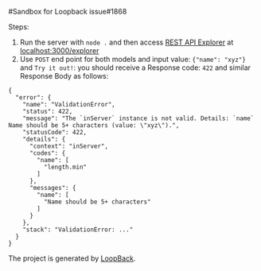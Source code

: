 #Sandbox for Loopback issue#1868

Steps:

1. Run the server with `node .` and then access [REST API Explorer](https://docs.strongloop.com/display/public/LB/Use+API+Explorer) 
at [localhost:3000/explorer](localhost:3000/explorer) 
2. Use `POST` end point for both models and input value: `{"name": "xyz"}` and `Try it out!`: you should receive a Response code: `422`
and similar Response Body as follows:
```
{
  "error": {
    "name": "ValidationError",
    "status": 422,
    "message": "The `inServer` instance is not valid. Details: `name` Name should be 5+ characters (value: \"xyz\").",
    "statusCode": 422,
    "details": {
      "context": "inServer",
      "codes": {
        "name": [
          "length.min"
        ]
      },
      "messages": {
        "name": [
          "Name should be 5+ characters"
        ]
      }
    },
    "stack": "ValidationError: ..."
  }
}
```

The project is generated by [LoopBack](http://loopback.io).
